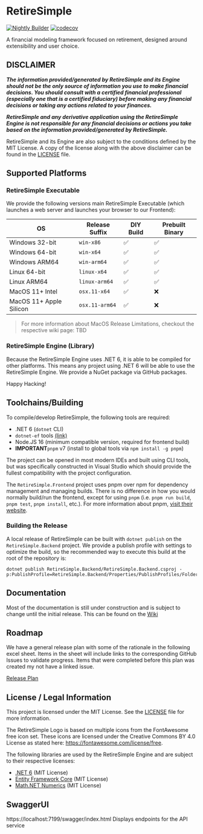 # RetireSimple

[![Nightly Builder](https://github.com/RetireSimple/RetireSimple/actions/workflows/ci-main.yml/badge.svg?branch=main)](https://github.com/RetireSimple/RetireSimple/actions/workflows/ci-main.yml)
[![codecov](https://codecov.io/gh/RetireSimple/RetireSimple/branch/main/graph/badge.svg?token=0DDVBGJ5RM)](https://codecov.io/gh/RetireSimple/RetireSimple)

A financial modeling framework focused on retirement, designed around extensibility and user choice.

## DISCLAIMER

***The information provided/generated by RetireSimple and its Engine should not be the only source of information you use to make financial decisions. You should consult with a certified financial professional (especially one that is a certified fiduciary) before making any financial decisions or taking any actions related to your finances.***

***RetireSimple and any derivative application using the RetireSimple Engine is not responsible for any financial decisions or actions you take based on the information provided/generated by RetireSimple.***

RetireSimple and its Engine are also subject to the conditions defined by the MIT License. A copy of the license along with the above disclaimer can be found in the [LICENSE](LICENSE) file.

## Supported Platforms

### RetireSimple Executable

We provide the following versions main RetireSimple Executable (which launches a web server and launches your browser to our Frontend):

| OS                      | Release Suffix | DIY Build          | Prebuilt Binary    |
| ----------------------- | -------------- | ------------------ | ------------------ |
| Windows 32-bit          | `win-x86`      | :white_check_mark: | :white_check_mark: |
| Windows 64-bit          | `win-x64`      | :white_check_mark: | :white_check_mark: |
| Windows ARM64           | `win-arm64`    | :white_check_mark: | :white_check_mark: |
| Linux 64-bit            | `linux-x64`    | :white_check_mark: | :white_check_mark: |
| Linux ARM64             | `linux-arm64`  | :white_check_mark: | :white_check_mark: |
| MacOS 11+ Intel         | `osx.11-x64`   | :white_check_mark: | :x:                |
| MacOS 11+ Apple Silicon | `osx.11-arm64` | :white_check_mark: | :x:                |

> For more information about MacOS Release Limitations, checkout the respective wiki page: TBD

### RetireSimple Engine (Library)

Because the RetireSimple Engine uses .NET 6, it is able to be compiled for other platforms. This means any project using .NET 6 will be able to use the RetireSimple Engine. We provide a NuGet package via GitHub packages.

Happy Hacking!

## Toolchains/Building

To compile/develop RetireSimple, the following tools are required:

- .NET 6 (`dotnet` CLI)
- `dotnet-ef` tools [(link)](https://learn.microsoft.com/en-us/ef/core/get-started/overview/install#get-the-entity-framework-core-tools)
- Node.JS 16 (minimum compatible version, required for frontend build)
- **IMPORTANT**`pnpm` v7 (install to global tools via `npm install -g pnpm`)

The project can be opened in most modern IDEs and built using CLI tools, but was specifically constructed in Visual Studio which should provide the fullest compatibility with the project configuration.

The `RetireSimple.Frontend` project uses pnpm over npm for dependency management and managing builds. There is no difference in how you would normally build/run the frontend, except for using `pnpm` (i.e. `pnpm run build`, `pnpm test`, `pnpm install`, etc.). For more information about pnpm, [visit their website](https://pnpm.io/).

### Building the Release

A local release of RetireSimple can be built with `dotnet publish` on the `RetireSimple.Backend` project. We provide a publish profile with settings to optimize the build, so the recommended way to execute this build at the root of the repository is:

```shell
dotnet publish RetireSimple.Backend/RetireSimple.Backend.csproj -p:PublishProfile=RetireSimple.Backend/Properties/PublishProfiles/FolderProfiles.pubxml
```

## Documentation

Most of the documentation is still under construction and is subject to change until the initial release. This can be found on the [Wiki](https://github.com/rhit-westeraj/RetireSimple/wiki)

## Roadmap

We have a general release plan with some of the rationale in the following excel sheet. Items in the sheet will include links to the corresponding GitHub Issues to validate progress. Items that were completed before this plan was created my not have a linked issue.

[Release Plan](https://1drv.ms/x/s!ApAyK07lZKjs5aVw3Fn2t7cW0NeymQ?e=aZJfgg)

## License / Legal Information

This project is licensed under the MIT License. See the [LICENSE](LICENSE) file for more information.

The RetireSimple Logo is based on multiple icons from the FontAwesome free icon set. These icons are licensed under the Creative Commons BY 4.0 License as stated here: https://fontawesome.com/license/free.

The following libraries are used by the RetireSimple Engine and are subject to their respective licenses:
 - [.NET 6](https://github.com/dotnet/runtime) (MIT License)
 - [Entity Framework Core](https://github.com/dotnet/efcore) (MIT License)
 - [Math.NET Numerics](https://github.com/mathnet/mathnet-numerics) (MIT License)


## SwaggerUI
https://localhost:7199/swagger/index.html 
Displays endpoints for the API service